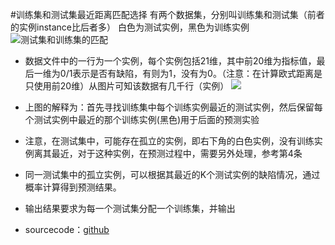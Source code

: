 

#训练集和测试集最近距离匹配选择
有两个数据集，分别叫训练集和测试集（前者的实例instance比后者多）
白色为测试实例，黑色为训练实例
![测试集和训练集的匹配](http://i.imgur.com/rfCVNIW.png)

-    数据文件中的一行为一个实例，每个实例包括21维，其中前20维为指标值，最后一维为0/1表示是否有缺陷，有则为1，没有为0。（注意：在计算欧式距离是只使用前20维）从图片可知该数据有几千行（实例）
![](http://i.imgur.com/FI1yXKX.png)				
-	上图的解释为：首先寻找训练集中每个训练实例最近的测试实例，然后保留每个测试实例中最近的那个训练实例(黑色)用于后面的预测实验

- 	注意，在测试集中，可能存在孤立的实例，即右下角的白色实例，没有训练实例离其最近，对于这种实例，在预测过程中，需要另外处理，参考第4条

- 	同一测试集中的孤立实例，可以根据其最近的K个测试实例的缺陷情况，通过概率计算得到预测结果。
- 输出结果要求为每一个测试集分配一个训练集，并输出

- sourcecode：[github](https://github.com/swinghu/DataMatch.git)



